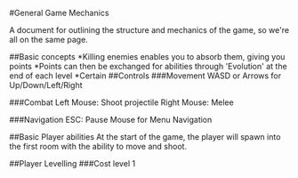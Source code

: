 #General Game Mechanics

A document for outlining the structure and mechanics of the game, so we're all on the same page.

##Basic concepts
*Killing enemies enables you to absorb them, giving you points
*Points can then be exchanged for abilities through 'Evolution' at the end of each level
*Certain 
##Controls
###Movement
WASD or Arrows for Up/Down/Left/Right

###Combat
Left Mouse: Shoot projectile
Right Mouse: Melee

###Navigation
ESC: Pause
Mouse for Menu Navigation

##Basic Player abilities
At the start of the game, the player will spawn into the first room with the ability to move and shoot.

##Player Levelling
###Cost level 1
